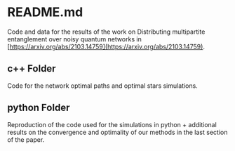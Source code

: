 # README.md

Code and data for the results of the work on Distributing multipartite entanglement over noisy quantum networks in [https://arxiv.org/abs/2103.14759](https://arxiv.org/abs/2103.14759).

## c++ Folder

Code for the network optimal paths and optimal stars simulations.

## python Folder

Reproduction of the code used for the simulations in python + additional results on the convergence and optimality of our methods in the last section of the paper.
